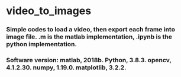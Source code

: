 # video_to_images
 
### Simple codes to load a video, then export each frame into image file. .m is the matlab implementation, .ipynb is the python implementation.
### Software version: matlab, 2018b. Python, 3.8.3. opencv, 4.1.2.30. numpy, 1.19.0. matplotlib, 3.2.2.
